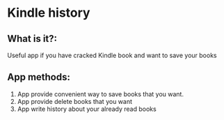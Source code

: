 # Kindle history

## What is it?:

Useful app if you have cracked Kindle book and want to save your books

## App methods:

1. App provide convenient way to save books that you want.
2. App provide delete books that you want
3. App write history about your already read books